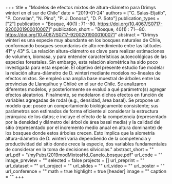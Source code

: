 +++
title = "Modelos de efectos mixtos de altura-diámetro para Drimys winteri en el sur de Chile"
date = "2019-01-24"
authors = ["C. Salas-Eljatib", "P. Corvalan", "N. Pino", "P. J. Donoso", "D. P. Soto"]
publication_types = ["2"]
publication = "Bosque, 40(1) : 71--80. https://doi.org/10.4067/S0717-92002019000100071"
publication_short = "Bosque, 40(1) : 71--80. https://doi.org/10.4067/S0717-92002019000100071"
abstract = "Drimys winteri es una especie muy abundante en los bosques naturales de Chile, conformando bosques secundarios de alto rendimiento entre las latitudes 41° y 43° S. La relación altura-diámetro es clave para realizar estimaciones de volumen, biomasa, y para entender características autoecológicas de las especies forestales. Sin embargo, esta relación alométrica ha sido poco investigada para esta especie. El objetivo del presente estudio fue modelar la relación altura-diámetro de D. winteri mediante modelos no-lineales de efectos mixtos. Se empleó una amplia base muestral de árboles entre las provincias de Llanquihue y Chiloé en el sur de Chile. Se analizaron diferentes modelos, y posteriormente se evaluó a qué parámetro(s) agregar efectos aleatorios. Finalmente, se modelaron dichos efectos en función de variables agregadas de rodal (e.g., densidad, área basal). Se propone un modelo que: posee un comportamiento biológicamente consistente; sus parámetros son estimados de forma eficiente al considerar la estructura jerárquica de los datos; e incluye el efecto de la competencia (representado por la densidad y diámetro del árbol de área basal media) y la calidad del sitio (representado por el incremento medio anual en altura dominante) de los bosques donde estos árboles crecen. Esto implica que la alometría altura-diámetro de D. winteri varía dependiendo de la competencia y productividad del sitio donde crece la especie, dos variables fundamentales de considerar en la toma de decisiones silvícolas."
abstract_short = ""
url_pdf = "/myPubs/2019modMixtosHd_Canelo_bosque.pdf"
url_code = ""
image_preview = ""
selected = false
projects = []
url_preprint = ""
url_dataset = ""
url_project = ""
url_slides = ""
url_video = ""
url_poster = ""
url_conference = ""
math = true
highlight = true
[header]
image = ""
caption = ""
+++
